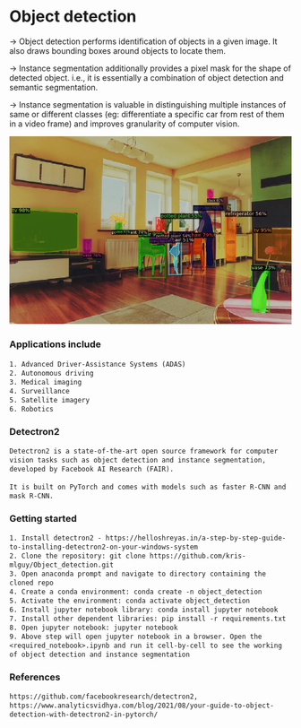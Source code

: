 # Object detection

->  Object detection performs identification of objects in a given image.
It also draws bounding boxes around objects to locate them.  

->  Instance segmentation additionally provides a pixel mask for the shape of detected object. i.e., it is essentially a combination of object detection and semantic segmentation.  

->  Instance segmentation is valuable in distinguishing multiple instances of same or different classes (eg: differentiate a specific car from rest of them in a video frame) and improves granularity of computer vision.

![Alt text](https://github.com/kris-mlguy/Object_detection/blob/main/instances.jpg?raw=true "Optional Title")

### Applications include  
    1. Advanced Driver-Assistance Systems (ADAS)  
    2. Autonomous driving  
    3. Medical imaging  
    4. Surveillance  
    5. Satellite imagery 
    6. Robotics
    
### Detectron2  
    Detectron2 is a state-of-the-art open source framework for computer vision tasks such as object detection and instance segmentation, developed by Facebook AI Research (FAIR).

    It is built on PyTorch and comes with models such as faster R-CNN and mask R-CNN.

### Getting started
    1. Install detectron2 - https://helloshreyas.in/a-step-by-step-guide-to-installing-detectron2-on-your-windows-system 
    2. Clone the repository: git clone https://github.com/kris-mlguy/Object_detection.git  
    3. Open anaconda prompt and navigate to directory containing the cloned repo  
    4. Create a conda environment: conda create -n object_detection  
    5. Activate the environment: conda activate object_detection  
    6. Install jupyter notebook library: conda install jupyter notebook  
    7. Install other dependent libraries: pip install -r requirements.txt  
    8. Open jupyter notebook: jupyter notebook  
    9. Above step will open jupyter notebook in a browser. Open the <required_notebook>.ipynb and run it cell-by-cell to see the working of object detection and instance segmentation  

### References
    https://github.com/facebookresearch/detectron2, https://www.analyticsvidhya.com/blog/2021/08/your-guide-to-object-detection-with-detectron2-in-pytorch/
